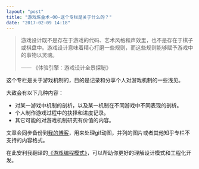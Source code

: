 ```yaml
---
layout: "post"
title: "游戏炼金术-00-这个专栏是关于什么的？"
date: "2017-02-09 14:18"
---
```


> 游戏设计既不是存在于游戏的代码、艺术风格和声效里，也不是存在于棋子或棋盘中。游戏设计意味着精心打磨一些规则，而这些规则能够赋予游戏中的事物以灵魂。
>
> —— 《体验引擎：游戏设计全景探秘》

这个专栏是关于游戏机制的，目的是记录和分享个人对游戏机制的一些浅见。

大致会有以下几种内容：

- 对某一游戏中机制的剖析，以及某一机制在不同游戏中不同表现的剖析。
- 个人制作游戏过程中的抉择和进度记录。
- 其它可能的对游戏机制研究有价值的内容。

文章会同步备份到[我的博客](http://blog.tkchu.me/)，用来处理gif动图，并列的图片或者其他知乎专栏不支持的内容格式。

在此安利我翻译的[《游戏编程模式》](http://gpp.tkchu.me/)，可以帮助你更好的理解设计模式和工程化开发。
